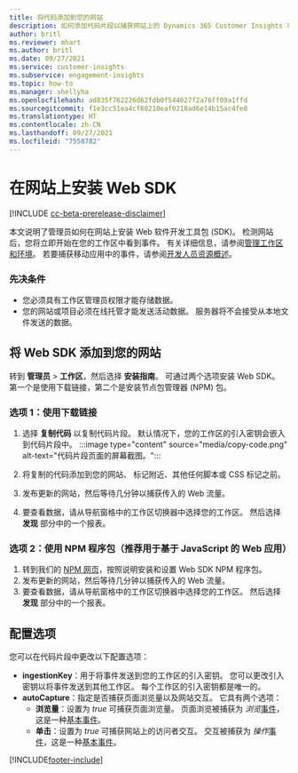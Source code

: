 ```yaml
---
title: 将代码添加到您的网站
description: 如何添加代码片段以捕获网站上的 Dynamics 365 Customer Insights 事件。
author: britl
ms.reviewer: mhart
ms.author: britl
ms.date: 09/27/2021
ms.service: customer-insights
ms.subservice: engagement-insights
ms.topic: how-to
ms.manager: shellyha
ms.openlocfilehash: ad835f762226d62fdb0f544627f2a76ff09a1ffd
ms.sourcegitcommit: f1e3cc51ea4cf68210eaf0210ad6e14b15ac4fe8
ms.translationtype: HT
ms.contentlocale: zh-CN
ms.lasthandoff: 09/27/2021
ms.locfileid: "7558782"
---
```

# <a name="install-the-web-sdk-on-a-website"></a>在网站上安装 Web SDK

[!INCLUDE [cc-beta-prerelease-disclaimer](includes/cc-beta-prerelease-disclaimer.md)]

本文说明了管理员如何在网站上安装 Web 软件开发工具包 (SDK)。 检测网站后，您将立即开始在您的工作区中看到事件。 有关详细信息，请参阅[管理工作区和环境](manage-environments-workspaces.md)。 若要捕获移动应用中的事件，请参阅[开发人员资源概述](developer-resources.md)。


### <a name="prerequisites"></a>先决条件

* 您必须具有工作区管理员权限才能存储数据。
* 您的网站或项目必须在线托管才能发送活动数据。 服务器将不会接受从本地文件发送的数据。


## <a name="add-web-sdk-to-your-website"></a>将 Web SDK 添加到您的网站

转到 **管理员** > **工作区**，然后选择 **安装指南**。 可通过两个选项安装 Web SDK。 第一个是使用下载链接，第二个是安装节点包管理器 (NPM) 包。

### <a name="option-1-using-the-download-link"></a>选项 1：使用下载链接

1. 选择 **复制代码** 以复制代码片段。 默认情况下，您的工作区的引入密钥会嵌入到代码片段中。
  :::image type="content" source="media/copy-code.png" alt-text="代码片段页面的屏幕截图。":::

1. 将复制的代码添加到您的网站、 <head> 标记附近、其他任何脚本或 CSS 标记之前。
1. 发布更新的网站，然后等待几分钟以捕获传入的 Web 流量。
1. 要查看数据，请从导航窗格中的工作区切换器中选择您的工作区。 然后选择 **发现** 部分中的一个报表。

### <a name="option-2-using-the-npm-package-recommended-for-javascript-based-web-apps"></a>选项 2：使用 NPM 程序包（推荐用于基于 JavaScript 的 Web 应用）

1. 转到我们的 [NPM 网页](https://www.npmjs.com/package/engagementinsights-web)，按照说明安装和设置 Web SDK NPM 程序包。
1. 发布更新的网站，然后等待几分钟以捕获传入的 Web 流量。
1. 要查看数据，请从导航窗格中的工作区切换器中选择您的工作区。 然后选择 **发现** 部分中的一个报表。

## <a name="configuration-options"></a>配置选项

您可以在代码片段中更改以下配置选项：

- **ingestionKey**：用于将事件发送到您的工作区的引入密钥。 您可以更改引入密钥以将事件发送到其他工作区。 每个工作区的引入密钥都是唯一的。
- **autoCapture**：指定是否捕获页面浏览量以及网站交互。 它具有两个选项：
    - **浏览量**：设置为 *true* 可捕获页面浏览量。 页面浏览被捕获为 *浏览*[事件](glossary.md#event)，这是一种[基本事件](glossary.md#base-event)。
    - **单击**：设置为 *true* 可捕获网站上的访问者交互。 交互被捕获为 *操作*[事件](glossary.md#event)，这是一种[基本事件](glossary.md#base-event)。

[!INCLUDE[footer-include](../includes/footer-banner.md)]
